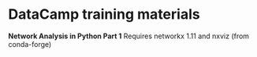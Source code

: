 # DataCamp training materials

**Network Analysis in Python Part 1**
Requires networkx 1.11 and nxviz (from conda-forge)
